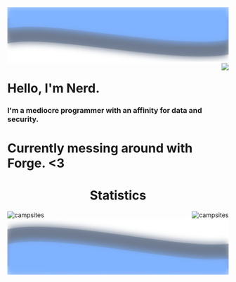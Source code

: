 <img align="center" src="https://raw.githubusercontent.com/Kqzz/Kqzz/master/top.svg"/>

<img align="right" src="https://raw.githubusercontent.com/campsites/campsites/master/pain.gif"/>


<h1 align="left">Hello, I'm Nerd.</h1>
<h3 align="left">I'm a mediocre programmer with an affinity for data and security.</h3>

<p align="center">

<h1 align="left"> Currently messing around with Forge. <3</h1>
</p>
<h1 align="center">    </h1>
<h1 align="center">Statistics</h1>

<p><img align="left" src="https://github-readme-stats.vercel.app/api?username=campsites&show_icons=true&text_color=ffffff&bg_color=7fb3ff&title_color=ffffff&icon_color=ffffff" alt="campsites" /></p>

<p></p>

<img align="right" src="https://github-readme-stats.vercel.app/api/top-langs/?username=campsites&show_icons=true&text_color=ffffff&bg_color=7fb3ff&title_color=ffffff&icon_color=ffffff" alt="campsites"/>


<img align="center" src="https://raw.githubusercontent.com/Kqzz/Kqzz/master/bottom.svg"/>
